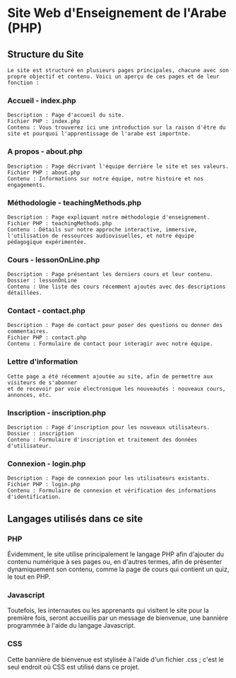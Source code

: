 # Site Web d'Enseignement de l'Arabe (PHP)

## Structure du Site

    Le site est structuré en plusieurs pages principales, chacune avec son propre objectif et contenu. Voici un aperçu de ces pages et de leur fonction :

### Accueil - index.php

    Description : Page d'accueil du site.
    Fichier PHP : index.php
    Contenu : Vous trouverez ici une introduction sur la raison d'être du site et pourquoi l'apprentissage de l'arabe est importnte.

### A propos - about.php

    Description : Page décrivant l'équipe derrière le site et ses valeurs.
    Fichier PHP : about.php
    Contenu : Informations sur notre équipe, notre histoire et nos engagements.

### Méthodologie - teachingMethods.php

    Description : Page expliquant notre méthodologie d'enseignement.
    Fichier PHP : teachingMethods.php
    Contenu : Détails sur notre approche interactive, immersive, l'utilisation de ressources audiovisuelles, et notre équipe pédagogique expérimentée.

### Cours - lessonOnLine.php

    Description : Page présentant les derniers cours et leur contenu.
    Dossier : lessonOnLine
    Contenu : Une liste des cours récemment ajoutés avec des descriptions détaillées.

### Contact - contact.php

    Description : Page de contact pour poser des questions ou donner des commentaires.
    Fichier PHP : contact.php
    Contenu : Formulaire de contact pour interagir avec notre équipe.

### Lettre d'information

    Cette page a été récemment ajoutée au site, afin de permettre aux visiteurs de s'abonner
    et de recevoir par voie électronique les nouveautés : nouveaux cours, annonces, etc.

### Inscription - inscription.php

    Description : Page d'inscription pour les nouveaux utilisateurs.
    Dossier : inscription
    Contenu : Formulaire d'inscription et traitement des données d'utilisateur.

### Connexion - login.php

    Description : Page de connexion pour les utilisateurs existants.
    Fichier PHP : login.php
    Contenu : Formulaire de connexion et vérification des informations d'identification.

## Langages utilisés dans ce site

### PHP 

Évidemment, le site utilise principalement le langage PHP afin d'ajouter du contenu numérique 
à ses pages ou, en d'autres termes, afin de présenter dynamiquement son contenu, comme la page de cours
qui contient un quiz, le tout en PHP.

### Javascript

Toutefois, les internautes ou les apprenants qui visitent le site pour la première fois, seront accueillis 
par un message de bienvenue, une bannière programmée à l'aide du langage Javascript.

### CSS

Cette bannière de bienvenue est stylisée à l'aide d'un fichier .css ; c'est le seul endroit où CSS
est utilisé dans ce projet. 
